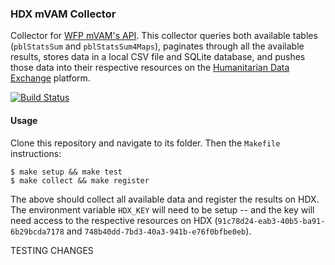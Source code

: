 ### HDX mVAM Collector
Collector for [WFP mVAM's API](http://vam.wfp.org/mvam_monitoring/mvamapi.aspx). This collector queries both available tables (`pblStatsSum` and `pblStatsSum4Maps`), paginates through all the available results, stores data in a local CSV file and SQLite database, and pushes those data into their respective resources on the [Humanitarian Data Exchange](https://data.hdx.rwlabs.org/dataset/mvam-food-security-monitoring-databank) platform.

[![Build Status](https://travis-ci.org/luiscape/hdxscraper-wfp-mvam.svg?branch=master)](https://travis-ci.org/luiscape/hdxscraper-wfp-mvam)


#### Usage
Clone this repository and navigate to its folder. Then the `Makefile` instructions:

```
$ make setup && make test
$ make collect && make register
```
The above should collect all available data and register the results on HDX. The environment variable `HDX_KEY` will need to be setup -- and the key will need access to the respective resources on HDX (`91c78d24-eab3-40b5-ba91-6b29bcda7178` and `748b40dd-7bd3-40a3-941b-e76f0bfbe0eb`).

TESTING CHANGES

